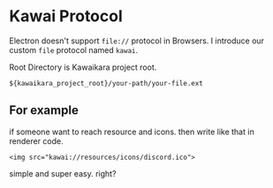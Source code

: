 # Kawai Protocol

Electron doesn't support ```file://``` protocol in Browsers.
I introduce our custom ```file``` protocol named ```kawai```.


Root Directory is Kawaikara project root.
```
${kawaikara_project_root}/your-path/your-file.ext
```


## For example

if someone want to reach resource and icons.
then write like that in renderer code.
```
<img src="kawai://resources/icons/discord.ico">
```

simple and super easy. right?